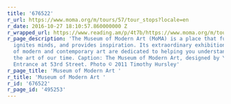 ```yaml
---
title: '676522'
r_url: https://www.moma.org/m/tours/57/tour_stops?locale=en
r_date: 2016-10-27 18:10:57.860000000 Z
r_wrapped_url: https://www.reading.am/p/4t7b/https://www.moma.org/m/tours/57/tour_stops?locale=en
r_page_description: 'The Museum of Modern Art (MoMA) is a place that fuels creativity,
  ignites minds, and provides inspiration. Its extraordinary exhibitions and collection
  of modern and contemporary art are dedicated to helping you understand and enjoy
  the art of our time. Caption: The Museum of Modern Art, designed by Yoshio Taniguchi.
  Entrance at 53rd Street. Photo © 2011 Timothy Hursley'
r_page_title: 'Museum of Modern Art '
r_title: 'Museum of Modern Art '
r_id: '676522'
r_page_id: '495253'
---
```


